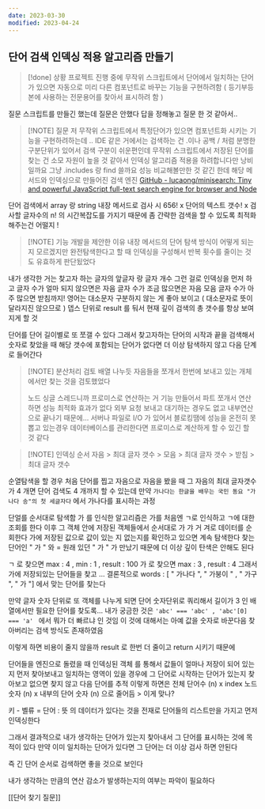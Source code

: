 ```yaml
---
date: 2023-03-30
modified: 2023-04-24
---
```


## 단어 검색 인덱싱 적용 알고리즘 만들기

> [!done] 상황
> 프로젝트 진행 중에
> 무작위 스크립트에서 단어에서 일치하는 단어가 있으면 자동으로 미리 다른 컴포넌트로 바꾸는 기능을 구현하려함
> ( 등기부등본에 사용하는 전문용어를 찾아서 표시하려 함 )

질문 스크립트를 만들긴 했는데 질문은 안했다
답을 정해놓고 질문 한 것 같아서..

> [!NOTE] 질문
> 저 무작위 스크립트에서 특정단어가 있으면 컴포넌트화 시키는 기능을 구현하려하는데 ..
> IDE 같은 거에서는 검색하는 건 .이나 공백 / 처럼 분명한 구분단위가 있어서 검색 구분이 쉬운편인데
> 무작위 스크립트에서 저장된 단어를 찾는 건 소모 자원이 높을 것 같아서 인덱싱 알고리즘 적용을 하려합니다만 낭비일까요
> 그냥 .includes 랑 find 쓸까요 성능 비교해볼만한 것 같긴 한데
> 해당 메서드와 인덱싱으로 만들어진 검색 엔진 [GitHub - lucaong/minisearch: Tiny and powerful JavaScript full-text search engine for browser and Node](https://github.com/lucaong/minisearch)

단어 검색에서 array 랑 string 내장 메서드로 검사 시 656! x 단어의 텍스트 갯수! x 검사할 글자수의 n!
의 시간복잡도를 가지기 때문에 좀 간략한 검색을 할 수 있도록 최적화해주는건 어떨지 !

> [!NOTE] 기능 개발을 제안한 이유
> 내장 메서드의 단어 탐색 방식이 어떻게 되는지 모르겠지만
> 완전탐색한다고 할 때 인덱싱을 구성해서 반복 횟수를 줄이는 것도 유효하게 판단됬었다

내가 생각한 거는 찾고자 하는 글자의 앞글자 랑 글자 개수 그런 걸로 인덱싱을 먼저 하고
글자 수가 얼마 되지 않으면은 자음 글자 수가 조금 많으면은 자음 모음 글자 수가 아주 많으면 받침까지!
영어는 대소문자 구분하지 않는 게 좋아 보이고 ( 대소문자로 뜻이 달라지진 않으므로 )
뎁스 단위로 result 를 둬서 현재 깊이 검색의 총 갯수를 항상 보여지게 할 것

단어를 단어 길이별로 또 쪼갤 수 있다
그래서 찾고자하는 단어의 시작과 끝을 검색해서 숫자로 찾았을 때
해당 갯수에 포함되는 단어가 없다면 더 이상 탐색하지 않고 다음 단계로 들어간다

> [!NOTE] 분산처리 검토
> 배열 나누듯 자음들을 쪼개서 한번에 보내고 있는 개체에서만 찾는 것을 검토했었다
>
> 노드 싱글 스레드니까 프로미스로 연산하는 거 기능 만들어서 파트 쪼개서 연산하면 성능 최적화 효과가 없다
> 외부 요청 보내고 대기하는 경우도 없고 내부연산으로 끝나기 때문에...
> 서버나 파일로 I/O 가 있어서 블로킹땜에 성능을 온전히 못 뽑고 있는경우 데이터베이스를 관리한다면 프로미스로 계산하게 할 수 있긴 할 것 같다

> [!NOTE] 인덱싱 순서
> 자음 > 최대 글자 갯수 > 모음 > 최대 글자 갯수 > 받침 > 최대 글자 갯수

순열탐색을 할 경우 처음 단어를 찝고 자음으로 자음을 봤을 때 그 자음의 최대 글자갯수가 4 개면 단어 검색도 4 개까지 할 수 있는데
만약 `가나다는 한글을 배우는 국민 동요 "가나다 송"의 첫 세글자다` 에서 가나다를 표시하는 과정

단얼를 순서대로 탐색함
가 를 인식한 알고리즘은 가를 처음엔 ㄱ로 인식하고 ㄱ에 대한 조회를 한다
이후 그 객체 안에 저장된 객체들에서 순서대로 가 갸 거 겨로 데이터를 순회한다
가에 저장된 값으로 값이 있는 지 없는지를 확인하고 있으면 계속 탐색한다
찾는 단어인 " 가 " 와 = 원래 있던 " 가 " 가 만났기 때문에 더 이상 깊이 탄색은 안해도 된다

ㄱ 로 찾으면 max : 4 , min : 1 , result : 100
가 로 찾으면 max : 3 , result : 4
그래서 가에 저장되있는 단어들을 찾고 ... 결론적으로 words : [ " 가나다 ", " 가붕이 " , " 가구 ", " 가 "] 에서 맞는 단어를 찾는다

만약 글자 숫자 단위로 또 객체를 나누게 되면 단어 숫자단위로 쿼리해서
길이가 3 인 배열에서만 필요한 단어를 찾도록...
내가 궁금한 것은 `'abc' === 'abc' , 'abc'[0] === 'a' ` 에서 뭐가 더 빠르냐 인 것임
이 것에 대해서는 아예 값을 숫자로 바꾼다음 찾아버리는 검색 방식도 존재하였음

이렇게 하면 비용이 줄지 않을까
result 로 한번 더 줄이고 return 시키기 때문에

단어들을 엔진으로 돌렸을 때 인덱싱된 객체 를 통해서 값들이 얼마나 저장이 되어 있는지
먼저 찾아보내고
일치하는 영역이 있을 경우에 그 단어로 시작하는 단어가 있는지 찾아보고
없으면 찾지 않고 다음 단어를 추적
이렇게 하면은 전체 단어수 (n) x index 노드 숫자 (n) x 내부의 단어 숫자 (n) 으로 줄어듬 > 이게 맞나?

키 - 벨류 = 단어 : 뜻 의 데이터가 있다는 것을 전재로
단어들의 리스트만을 가지고 먼저 인덱싱한다

그래서 결과적으로 내가 생각하는 단어가 있는지 찾아내서 그 단어를 표시하는 것에 목적이 있다
만약 이미 일치하는 단어가 있다면 그 단어는 더 이상 검사 하면 안된다

즉 긴 단어 순서로 검색하면 좋을 것으로 보인다

내가 생각하는 만큼의 연산 감소가 발생하는지의 여부는 파악이 필요하다

[[단어 찾기 질문]]

